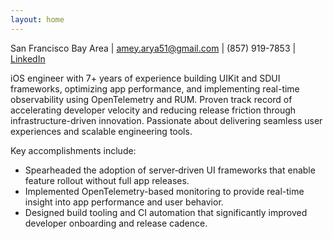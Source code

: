```yaml
---
layout: home
---
```


San Francisco Bay Area | [amey.arya51@gmail.com](mailto:amey.arya51@gmail.com) | (857) 919-7853 | [LinkedIn](https://linkedin.com/in/ameyarya)

iOS engineer with 7+ years of experience building UIKit and SDUI frameworks, optimizing app performance, and implementing real-time observability using OpenTelemetry and RUM. Proven track record of accelerating developer velocity and reducing release friction through infrastructure-driven innovation. Passionate about delivering seamless user experiences and scalable engineering tools.

Key accomplishments include:

- Spearheaded the adoption of server‑driven UI frameworks that enable feature rollout without full app releases.
- Implemented OpenTelemetry-based monitoring to provide real-time insight into app performance and user behavior.
- Designed build tooling and CI automation that significantly improved developer onboarding and release cadence.
